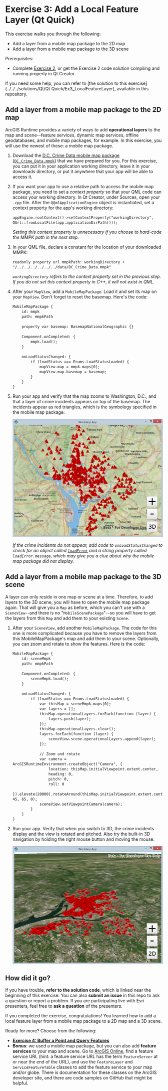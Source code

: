 # Exercise 3: Add a Local Feature Layer (Qt Quick)

This exercise walks you through the following:
- Add a layer from a mobile map package to the 2D map
- Add a layer from a mobile map package to the 3D scene

Prerequisites:
- Complete [Exercise 2](Exercise%202%20Zoom%20Buttons.md), or get the Exercise 2 code solution compiling and running properly in Qt Creator.

If you need some help, you can refer to [the solution to this exercise](../../../solutions/Qt/Qt Quick/Ex3_LocalFeatureLayer), available in this repository.

## Add a layer from a mobile map package to the 2D map

ArcGIS Runtime provides a variety of ways to add **operational layers** to the map and scene--feature services, dynamic map services, offline geodatabases, and mobile map packages, for example. In this exercise, you will use the newest of these: a mobile map package.

1. Download the [D.C. Crime Data mobile map package (`DC_Crime_Data.mmpk`)](../../../data/DC_Crime_Data.mmpk) that we have prepared for you. For this exercise, you can put it in your application working directory, leave it in your downloads directory, or put it anywhere that your app will be able to access it.

1. If you want your app to use a relative path to access the mobile map package, you need to set a _context property_ so that your QML code can access your working directory. In Qt Creator, under Sources, open your `.cpp` file. After the `QQmlApplicationEngine` object is instantiated, set a context property for the app's working directory:

    ```
    appEngine.rootContext()->setContextProperty("workingDirectory", QUrl::fromLocalFile(app.applicationDirPath()));
    ```
    
    _Setting this context property is unnecessary if you choose to hard-code the MMPK path in the next step._

1. In your QML file, declare a constant for the location of your downloaded MMPK:

    ```
    readonly property url mmpkPath: workingDirectory + "/../../../../../../data/DC_Crime_Data.mmpk"
    ```
    
    _`workingDirectory` refers to the context property set in the previous step. If you do not set this context property in C++, it will not exist in QML._

1. After your `MapView`, add a `MobileMapPackage`. Load it and set its map on your `MapView`. Don't forget to reset the basemap. Here's the code:

    ```
    MobileMapPackage {
        id: mmpk
        path: mmpkPath

        property var basemap: BasemapNationalGeographic {}

        Component.onCompleted: {
            mmpk.load();
        }

        onLoadStatusChanged: {
            if (loadStatus === Enums.LoadStatusLoaded) {
                mapView.map = mmpk.maps[0];
                mapView.map.basemap = basemap;
            }
        }
    }
    ```
    
1. Run your app and verify that the map zooms to Washington, D.C., and that a layer of crime incidents appears on top of the basemap. The incidents appear as red triangles, which is the symbology specified in the mobile map package:

    ![Mobile map package layer](05-mmpk-layer.png)

    _If the crime incidents do not appear, add code to `onLoadStatusChanged` to check for an object called [`loadError`](https://developers.arcgis.com/qt/latest/qml/api-reference/qml-esri-arcgisruntime-loadable.html#loadError-prop) and a string property called `loadError.message`, which may give you a clue about why the mobile map package did not display._

## Add a layer from a mobile map package to the 3D scene

A layer can only reside in one map or scene at a time. Therefore, to add layers to the 3D scene, you will have to open the mobile map package again. That will give you a `Map` as before, which you can't use with a `SceneView`--and there is no "`MobileScenePackage`"--so you will have to get the layers from this `Map` and add them to your existing `Scene`.

1. After your `SceneView`, add another `MobileMapPackage`. The code for this one is more complicated because you have to remove the layers from this MobileMapPackage's map and add them to your scene. Optionally, you can zoom and rotate to show the features. Here is the code:

    ```
    MobileMapPackage {
        id: sceneMmpk
        path: mmpkPath

        Component.onCompleted: {
            sceneMmpk.load();
        }

        onLoadStatusChanged: {
            if (loadStatus === Enums.LoadStatusLoaded) {
                var thisMap = sceneMmpk.maps[0];
                var layers = [];
                thisMap.operationalLayers.forEach(function (layer) {
                    layers.push(layer);
                });
                thisMap.operationalLayers.clear();
                layers.forEach(function (layer) {
                    sceneView.scene.operationalLayers.append(layer);
                });

                // Zoom and rotate
                var camera = ArcGISRuntimeEnvironment.createObject("Camera", {
                    location: thisMap.initialViewpoint.extent.center,
                    heading: 0,
                    pitch: 0,
                    roll: 0
                }).elevate(20000).rotateAround(thisMap.initialViewpoint.extent.center, 45, 65, 0);
                sceneView.setViewpointCamera(camera);
            }
        }
    }
    ```

1. Run your app. Verify that when you switch to 3D, the crime incidents display and the view is rotated and pitched. Also try the built-in 3D navigation by holding the right mouse button and moving the mouse:

    ![3D scene pitched and rotated](07-mmpk-layer-scene-rotated.jpg)
    
## How did it go?

If you have trouble, **refer to the solution code**, which is linked near the beginning of this exercise. You can also **submit an issue** in this repo to ask a question or report a problem. If you are participating live with Esri presenters, feel free to **ask a question** of the presenters.

If you completed the exercise, congratulations! You learned how to add a local feature layer from a mobile map package to a 2D map and a 3D scene.

Ready for more? Choose from the following:

- [**Exercise 4: Buffer a Point and Query Features**](Exercise%204%20Buffer%20and%20Query.md)
- **Bonus**: we used a mobile map package, but you can also add **feature services** to your map and scene. Go to [ArcGIS Online](http://www.arcgis.com/home/index.html), find a feature service URL (hint: a feature service URL has the term `FeatureServer` at or near the end of the URL), and use the `FeatureLayer` and `ServiceFeatureTable` classes to add the feature service to your map and/or globe. There is documentation for these classes on the ArcGIS developer site, and there are code samples on GitHub that might be helpful.